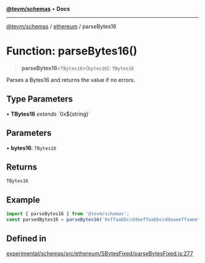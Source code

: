 [**@tevm/schemas**](../../README.md) • **Docs**

***

[@tevm/schemas](../../modules.md) / [ethereum](../README.md) / parseBytes16

# Function: parseBytes16()

> **parseBytes16**\<`TBytes16`\>(`bytes16`): `TBytes16`

Parses a Bytes16 and returns the value if no errors.

## Type Parameters

• **TBytes16** *extends* \`0x$\{string\}\`

## Parameters

• **bytes16**: `TBytes16`

## Returns

`TBytes16`

## Example

```ts
import { parseBytes16 } from '@tevm/schemas';
const parsedBytes16 = parseBytes16('0xffaabbccddeeffaabbccddaaeeffaaeeff');
```

## Defined in

[experimental/schemas/src/ethereum/SBytesFixed/parseBytesFixed.js:277](https://github.com/evmts/tevm-monorepo/blob/main/experimental/schemas/src/ethereum/SBytesFixed/parseBytesFixed.js#L277)

